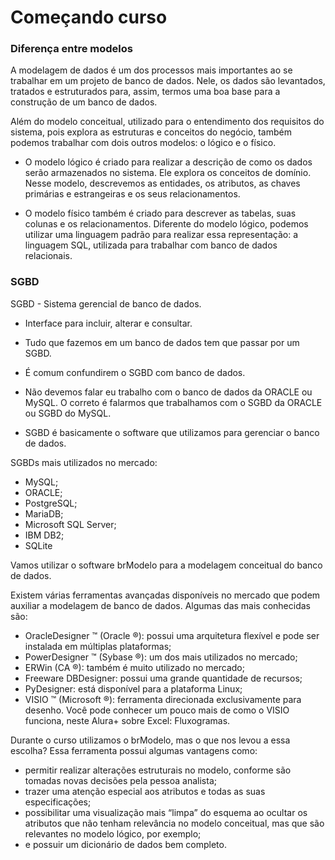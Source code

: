 # Começando curso

### Diferença entre modelos 

A modelagem de dados é um dos processos mais importantes ao se trabalhar em um projeto de banco de dados. Nele, os dados são levantados, tratados e estruturados para, assim, termos uma boa base para a construção de um banco de dados.

Além do modelo conceitual, utilizado para o entendimento dos requisitos do sistema, pois explora as estruturas e conceitos do negócio, também podemos trabalhar com dois outros modelos: o lógico e o físico.

- O modelo lógico é criado para realizar a descrição de como os dados serão armazenados no sistema. Ele explora os conceitos de domínio. Nesse modelo, descrevemos as entidades, os atributos, as chaves primárias e estrangeiras e os seus relacionamentos.

- O modelo físico também é criado para descrever as tabelas, suas colunas e os relacionamentos. Diferente do modelo lógico, podemos utilizar uma linguagem padrão para realizar essa representação: a linguagem SQL, utilizada para trabalhar com banco de dados relacionais.

### SGBD

SGBD - Sistema gerencial de banco de dados.

- Interface para incluir, alterar e consultar.

- Tudo que fazemos em um banco de dados tem que passar por um SGBD.

- É comum confundirem o SGBD com banco de dados.

- Não devemos falar eu trabalho com o banco de dados da ORACLE ou MySQL. O correto é falarmos que trabalhamos com o SGBD da ORACLE ou SGBD do MySQL.

- SGBD é basicamente o software que utilizamos para gerenciar o banco de dados.

SGBDs mais utilizados no mercado:

- MySQL;
- ORACLE;
- PostgreSQL;
- MariaDB;
- Microsoft SQL Server;
- IBM DB2;
- SQLite

Vamos utilizar o software brModelo para a modelagem conceitual do banco de dados.

Existem várias ferramentas avançadas disponíveis no mercado que podem auxiliar a modelagem de banco de dados. Algumas das mais conhecidas são:

- OracleDesigner ™ (Oracle ®): possui uma arquitetura flexível e pode ser instalada em múltiplas plataformas;
- PowerDesigner ™ (Sybase ®): um dos mais utilizados no mercado;
- ERWin (CA ®): também é muito utilizado no mercado;
- Freeware DBDesigner: possui uma grande quantidade de recursos;
- PyDesigner: está disponível para a plataforma Linux;
- VISIO ™ (Microsoft ®): ferramenta direcionada exclusivamente para desenho. Você pode conhecer um pouco mais de como o VISIO funciona, neste Alura+ sobre Excel: Fluxogramas.

Durante o curso utilizamos o brModelo, mas o que nos levou a essa escolha? Essa ferramenta possui algumas vantagens como:

- permitir realizar alterações estruturais no modelo, conforme são tomadas novas decisões pela pessoa analista;
- trazer uma atenção especial aos atributos e todas as suas especificações;
- possibilitar uma visualização mais “limpa” do esquema ao ocultar os atributos que não tenham relevância no modelo conceitual, mas que são relevantes no modelo lógico, por exemplo;
- e possuir um dicionário de dados bem completo.
